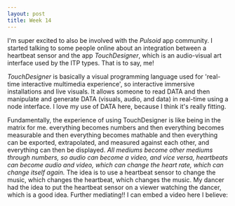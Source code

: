 ```yaml
---
layout: post
title: Week 14
---
```

I'm super excited to also be involved with the *Pulsoid* app community. I started talking to some people online about an integration between a heartbeat sensor and the app *TouchDesigner*, which is an audio-visual art interface used by the ITP types. That is to say, me! 
<!--more-->
*TouchDesigner* is basically a visual programming language used for 'real-time interactive multimedia experience', so interactive immersive installations and live visuals. It allows someone to read DATA and then manipulate and generate DATA (visuals, audio, and data) in real-time using  a node interface. I love my use of DATA here, because I think it's really fitting. 

Fundamentally, the experience of using TouchDesigner is like being in the matrix for me. everything becomes numbers and then everything becomes measurable and then everything becomes mathable and then everything can be exported, extrapolated, and measured against each other, and everything can then be displayed. *All mediums become other mediums through numbers, so audio can become a video, and vice versa, heartbeats can become audio and video, which can change the heart rate, which can change itself again.* The idea is to use a heartbeat sensor to change the music, which changes the heartbeat, which changes the music. My dancer had the idea to put the heartbeat sensor on a viewer watching the dancer, which is a good idea. Further mediating!! I can embed a video here I believe:

